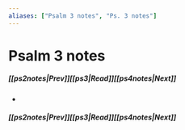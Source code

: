 ```yaml
---
aliases: ["Psalm 3 notes", "Ps. 3 notes"]
---
```

# Psalm 3 notes
##### <span class=arrow-left></span>[[ps2notes|Prev]]<span class=navigation-separator></span>[[ps3|Read]]<span class=navigation-separator></span>[[ps4notes|Next]]<span class=arrow-right></span>
- 
##### <span class=arrow-left></span>[[ps2notes|Prev]]<span class=navigation-separator></span>[[ps3|Read]]<span class=navigation-separator></span>[[ps4notes|Next]]<span class=arrow-right></span>